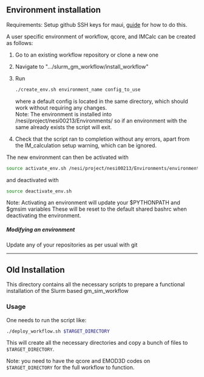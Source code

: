 ## Environment installation

Requirements: Setup github SSH keys for maui, 
[guide](https://help.github.com/en/articles/connecting-to-github-with-ssh) for how to do this. 

A user specific environment of workflow, qcore, and IMCalc can be created as follows:  
1) Go to an existing workflow repository or clone a new one
2) Navigate to ".../slurm_gm_workflow/install_workflow" 
3) Run 
    ```bash
    ./create_env.sh environment_name config_to_use
    ```
    where a default config is located in the same directory, which should
    work without requiring any changes.  
    Note: The environment is installed into /nesi/project/nesi00213/Environments/
    so if an environment with the same already exists the script will exit.

4) Check that the script ran to completion without any errors, 
apart from the IM_calculation setup warning, which can be ignored.

The new environment can then be activated with 
```bash
source activate_env.sh /nesi/project/nesi00213/Environments/environment_name
```

and deactivated with 
```bash
source deactivate_env.sh
```

Note: Activating an environment will update your $PYTHONPATH and $gmsim variables
These will be reset to the default shared bashrc when deactivating the environment.

##### Modifying an environment
Update any of your repositories as per usual with git



-----------------------------------------------------------

## Old Installation

This directory contains all the necessary scripts to prepare
a functional installation of the Slurm based gm_sim_workflow

### Usage

One needs to run the script like:
```bash
./deploy_workflow.sh $TARGET_DIRECTORY
```

This will create all the necessary directories and copy a bunch of files to `$TARGET_DIRECTORY`. 

Note: you need to have the qcore and EMOD3D codes on `$TARGET_DIRECTORY` for the full workflow to function.


